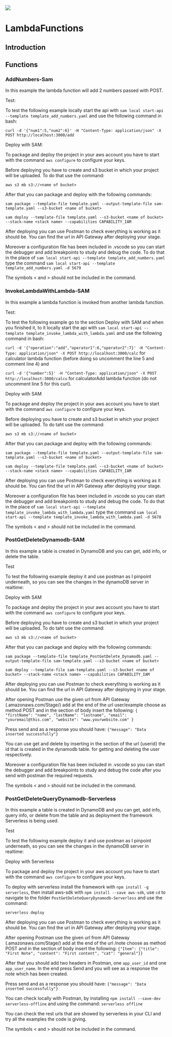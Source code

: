 ![](https://dev.azure.com/NavD/PipeLines.Test/_apis/build/status/SecondRepo)
# LambdaFunctions

## Introduction


## Functions

### AddNumbers-Sam

In this example the lambda function will add 2 numbers passed with POST.

Test:

To test the following example locally start the api with ```sam local start-api --template template_add_numbers.yaml``` and use the following command in bash:

```curl -d '{"num1":5,"num2":6}' -H "Content-Type: application/json" -X POST http://localhost:3000/add```

Deploy with SAM:

To package and deploy the project in your aws account you have to start with the command `aws configure` to configure your keys.

Before deploying you have to create and s3 bucket in which your project will be uploaded. To do that use the command:

```aws s3 mb s3://<name of bucket>```

After that you can package and deploy with the following commands:

```sam package --template-file template.yaml --output-template-file sam-template.yaml --s3-bucket <name of bucket>```

```sam deploy --template-file template.yaml --s3-bucket <name of bucket> --stack-name <stack name> --capabilities CAPABILITY_IAM```

After deploying you can use Postman to check everything is working as it should be. You can find the url in API Gateway after deploying your stage.

Moreover a configuration file has been included in .vscode so you can start the debugger and add breakpoints to study and debug the code. To do that in the place of ```sam local start-api --template template_add_numbers.yaml``` type the command ```sam local start-api --template template_add_numbers.yaml -d 5679```

The symbols < and > should not be included in the command.

### InvokeLambdaWithLambda-SAM

In this example a lambda function is invoked from another lambda function.

Test:

To test the following example go to the section Deploy with SAM and when you finished it, to it locally start the api with ```sam local start-api --template template_invoke_lambda_with_lambda.yaml``` and use the following command in bash:

```curl -d '{"operation":"add","operator1":6,"operator2":7}' -H "Content-Type: application/json" -X POST http://localhost:3000/calc``` for calculator lambda function (before doing so uncomment the line 5 and comment line 4) and

```curl -d '{"number":5}' -H "Content-Type: application/json" -X POST http://localhost:3000/calcu``` for calculatorAdd lambda function (do not uncomment line 5 for this curl).

Deploy with SAM

To package and deploy the project in your aws account you have to start with the command `aws configure` to configure your keys.

Before deploying you have to create and s3 bucket in which your project will be uploaded. To do taht use the command:

```aws s3 mb s3://<name of bucket>```

After that you can package and deploy with the following commands:

```sam package --template-file template.yaml --output-template-file sam-template.yaml --s3-bucket <name of bucket>```

```sam deploy --template-file template.yaml --s3-bucket <name of bucket> --stack-name <stack name> --capabilities CAPABILITY_IAM```

After deploying you can use Postman to check everything is working as it should be. You can find the url in API Gateway after deploying your stage.

Moreover a configuration file has been included in .vscode so you can start the debugger and add breakpoints to study and debug the code. To do that in the place of ```sam local start-api --template template_invoke_lambda_with_lambda.yaml``` type the command ```sam local start-api --template template_invoke_lambda_with_lambda.yaml -d 5678```

The symbols < and > should not be included in the command.

### PostGetDeleteDynamodb-SAM

In this example a table is created in DynamoDB and you can get, add info, or delete the table.

Test

To test the following example deploy it and use postman as I pinpoint underneath, so you can see the changes in the dynamoDB server in realtime:

Deploy with SAM

To package and deploy the project in your aws account you have to start with the command ```aws configure``` to configure your keys.

Before deploying you have to create and s3 bucket in which your project will be uploaded. To do taht use the command:

```aws s3 mb s3://<name of bucket>```

After that you can package and deploy with the following commands:

```sam package --template-file template_PostGetDelete_Dynamodb.yaml --output-template-file sam-template.yaml --s3-bucket <name of bucket>```

```sam deploy --template-file sam-template.yaml --s3-bucket <name of bucket> --stack-name <stack name> --capabilities CAPABILITY_IAM```

After deploying you can use Postman to check everything is working as it should be. You can find the url in API Gateway after deploying in your stage.

After opening Postman use the given url from API Gateway (<given>.amazonaws.com/Stage/) add at the end of the url user/example choose as method POST and in the section of body insert the following:
```{ "firstName": "name", "lastName": "lastname", "email": "youremail@this.com", "website": "www.yourwebsite.com" }```

Press send and as a response you should have:
```{"message": "Data inserted successfully"}```

You can use get and delete by inserting in the section of the url {userid} the id that is created in the dynamodb table. for getting and deleting the user respectively.

Moreover a configuration file has been included in .vscode so you can start the debugger and add breakpoints to study and debug the code after you send with postman the required requests.

The symbols < and > should not be included in the command.

### PostGetDeleteQueryDynamodb-Serverless

In this example a table is created in DynamoDB and you can get, add info, query info, or delete from the table and as deployment the framework Serverless is being used.

Test

To test the following example deploy it and use postman as I pinpoint underneath, so you can see the changes in the dynamoDB server in realtime:

Deploy with Serverless

To package and deploy the project in your aws account you have to start with the command ```aws configure``` to configure your keys.

To deploy with serverless install the framework with ```npm install -g serverless```, then install aws-sdk with ```npm install --save aws-sdk```, use ```cd``` to navigate to the folder ```PostGetDeleteQueryDynamodb-Serverless``` and use the command:

```serverless deploy```

After deploying you can use Postman to check everything is working as it should be. You can find the url in API Gateway after deploying your stage.

After opening Postman use the given url from API Gateway (<given>.amazonaws.com/Stage/) add at the end of the url /note choose as method POST and in the section of body insert the following:
```{"Item": {"title": "First Note", "content": "First content", "cat": "general"}}```

After that you should add two headers in Postman, one ```app_user_id``` and one ```app_user_name```. In the end press Send and you will see as a response the note which has been created.

Press send and as a response you should have:
```{"message": "Data inserted successfully"}```

You can check locally with Postman, by installing ```npm install --save-dev serverless-offline``` and using the command:
```serverless offline```

You can check the rest urls that are showed by serverless in your CLI and try all the examples the code is giving.

The symbols < and > should not be included in the command.

